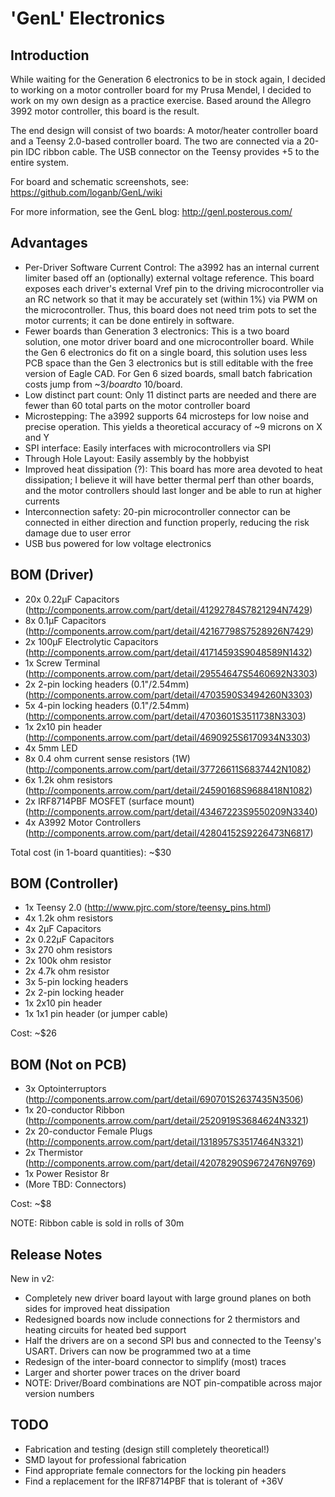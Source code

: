 'GenL' Electronics
=================

Introduction
------------

While waiting for the Generation 6 electronics to be in stock again, I decided to working on a motor controller board for my Prusa Mendel, I decided to work on my own design as a practice exercise. Based around the Allegro 3992 motor controller, this board is the result. 

The end design will consist of two boards: A motor/heater controller board and a Teensy 2.0-based controller board. The two are connected via a 20-pin IDC ribbon cable. The USB connector on the Teensy provides +5 to the entire system. 

For board and schematic screenshots, see: https://github.com/loganb/GenL/wiki

For more information, see the GenL blog: http://genl.posterous.com/

Advantages
----------

* Per-Driver Software Current Control: The a3992 has an internal current limiter based off an (optionally) external voltage reference. This board exposes each driver's  external Vref pin to the driving microcontroller via an RC network so that it may be accurately set (within 1%) via PWM on the microcontroller. Thus, this board does not need trim pots to set the motor currents; it can be done entirely in software. 
* Fewer boards than Generation 3 electronics: This is a two board solution, one motor driver board and one microcontroller board. While the Gen 6 electronics do fit on a single board, this solution uses less PCB space than the Gen 3 electronics but is still editable with the free version of Eagle CAD. For Gen 6 sized boards, small batch fabrication costs jump from ~$3/board to ~$10/board. 
* Low distinct part count: Only 11 distinct parts are needed and there are fewer than 60 total parts on the motor controller board
* Microstepping: The a3992 supports 64 microsteps for low noise and precise operation. This yields a theoretical accuracy of ~9 microns on X and Y
* SPI interface: Easily interfaces with microcontrollers via SPI
* Through Hole Layout: Easily assembly by the hobbyist
* Improved heat dissipation (?): This board has more area devoted to heat dissipation; I believe it will have better thermal perf than other boards, and the motor controllers should last longer and be able to run at higher currents
* Interconnection safety: 20-pin microcontroller connector can be connected in either direction and function properly, reducing the risk damage due to user error
* USB bus powered for low voltage electronics

BOM (Driver)
------------
* 20x 0.22µF Capacitors (http://components.arrow.com/part/detail/41292784S7821294N7429)
* 8x 0.1µF  Capacitors (http://components.arrow.com/part/detail/42167798S7528926N7429)
* 2x  100µF  Electrolytic Capacitors (http://components.arrow.com/part/detail/41714593S9048589N1432)
* 1x  Screw Terminal (http://components.arrow.com/part/detail/29554647S5460692N3303)
* 2x  2-pin locking headers (0.1"/2.54mm) (http://components.arrow.com/part/detail/4703590S3494260N3303)
* 5x  4-pin locking headers (0.1"/2.54mm) (http://components.arrow.com/part/detail/4703601S3511738N3303)
* 1x  2x10 pin header (http://components.arrow.com/part/detail/4690925S6170934N3303)
* 4x  5mm LED
* 8x  0.4 ohm current sense resistors (1W) (http://components.arrow.com/part/detail/37726611S6837442N1082)
* 6x  1.2k ohm resistors (http://components.arrow.com/part/detail/24590168S9688418N1082)
* 2x  IRF8714PBF MOSFET (surface mount) (http://components.arrow.com/part/detail/43467223S9550209N3340)
* 4x  A3992 Motor Controllers (http://components.arrow.com/part/detail/42804152S9226473N6817)

Total cost (in 1-board quantities): ~$30

BOM (Controller)
----------------

* 1x Teensy 2.0 (http://www.pjrc.com/store/teensy_pins.html)
* 4x 1.2k ohm resistors
* 4x 2µF Capacitors
* 2x 0.22µF Capacitors
* 3x 270 ohm resistors
* 2x 100k ohm resistor
* 2x 4.7k ohm resistor
* 3x 5-pin locking headers
* 2x 2-pin locking header
* 1x 2x10 pin header
* 1x 1x1 pin header (or jumper cable)

Cost: ~$26

BOM (Not on PCB)
----------------
* 3x Optointerruptors (http://components.arrow.com/part/detail/690701S2637435N3506)
* 1x 20-conductor Ribbon (http://components.arrow.com/part/detail/2520919S3684624N3321)
* 2x 20-conductor Female Plugs (http://components.arrow.com/part/detail/1318957S3517464N3321)
* 2x Thermistor (http://components.arrow.com/part/detail/42078290S9672476N9769)
* 1x Power Resistor 8r
* (More TBD: Connectors)

Cost: ~$8

NOTE: Ribbon cable is sold in rolls of 30m


Release Notes
-------------

New in v2:

* Completely new driver board layout with large ground planes on both sides for improved heat dissipation
* Redesigned boards now include connections for 2 thermistors and heating circuits for heated bed support
* Half the drivers are on a second SPI bus and connected to the Teensy's USART. Drivers can now be programmed two at a time
* Redesign of the inter-board connector to simplify (most) traces
* Larger and shorter power traces on the driver board
* NOTE: Driver/Board combinations are NOT pin-compatible across major version numbers


TODO
----

* Fabrication and testing (design still completely theoretical!)
* SMD layout for professional fabrication
* Find appropriate female connectors for the locking pin headers
* Find a replacement for the IRF8714PBF that is tolerant of +36V
